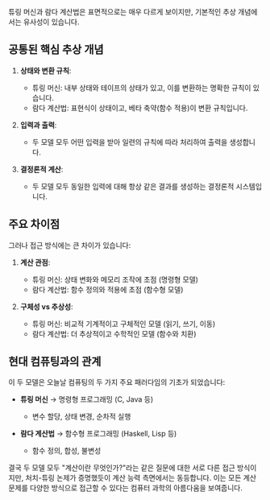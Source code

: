 튜링 머신과 람다 계산법은 표면적으로는 매우 다르게 보이지만, 기본적인 추상 개념에서는 유사성이 있습니다.

## 공통된 핵심 추상 개념

1. **상태와 변환 규칙**:
    
    - 튜링 머신: 내부 상태와 테이프의 상태가 있고, 이를 변환하는 명확한 규칙이 있습니다.
    - 람다 계산법: 표현식이 상태이고, 베타 축약(함수 적용)이 변환 규칙입니다.
2. **입력과 출력**:
    
    - 두 모델 모두 어떤 입력을 받아 일련의 규칙에 따라 처리하여 출력을 생성합니다.
3. **결정론적 계산**:
    
    - 두 모델 모두 동일한 입력에 대해 항상 같은 결과를 생성하는 결정론적 시스템입니다.

## 주요 차이점

그러나 접근 방식에는 큰 차이가 있습니다:

1. **계산 관점**:
    
    - 튜링 머신: 상태 변화와 메모리 조작에 초점 (명령형 모델)
    - 람다 계산법: 함수 정의와 적용에 초점 (함수형 모델)
2. **구체성 vs 추상성**:
    
    - 튜링 머신: 비교적 기계적이고 구체적인 모델 (읽기, 쓰기, 이동)
    - 람다 계산법: 더 추상적이고 수학적인 모델 (함수와 치환)

## 현대 컴퓨팅과의 관계

이 두 모델은 오늘날 컴퓨팅의 두 가지 주요 패러다임의 기초가 되었습니다:

- **튜링 머신** → 명령형 프로그래밍 (C, Java 등)
    
    - 변수 할당, 상태 변경, 순차적 실행
- **람다 계산법** → 함수형 프로그래밍 (Haskell, Lisp 등)
    
    - 함수 정의, 합성, 불변성

결국 두 모델 모두 "계산이란 무엇인가?"라는 같은 질문에 대한 서로 다른 접근 방식이지만, 처치-튜링 논제가 증명했듯이 계산 능력 측면에서는 동등합니다. 이는 모든 계산 문제를 다양한 방식으로 접근할 수 있다는 컴퓨터 과학의 아름다움을 보여줍니다.